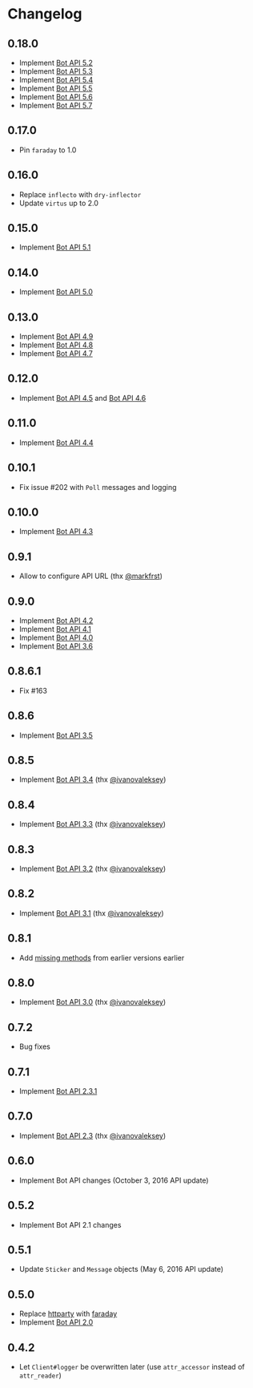 # Changelog

## 0.18.0

- Implement [Bot API 5.2](https://core.telegram.org/bots/api-changelog#april-26-2021)
- Implement [Bot API 5.3](https://core.telegram.org/bots/api-changelog#june-25-2021)
- Implement [Bot API 5.4](https://core.telegram.org/bots/api-changelog#november-5-2021)
- Implement [Bot API 5.5](https://core.telegram.org/bots/api-changelog#december-7-2021)
- Implement [Bot API 5.6](https://core.telegram.org/bots/api-changelog#december-30-2021)
- Implement [Bot API 5.7](https://core.telegram.org/bots/api-changelog#january-31-2022)

## 0.17.0

- Pin `faraday` to 1.0

## 0.16.0

- Replace `inflecto` with `dry-inflector`
- Update `virtus` up to 2.0

## 0.15.0

- Implement [Bot API 5.1](https://core.telegram.org/bots/api#march-9-2021)

## 0.14.0

- Implement [Bot API 5.0](https://core.telegram.org/bots/api#november-4-2020)

## 0.13.0

- Implement [Bot API 4.9](https://core.telegram.org/bots/api-changelog#june-4-2020)
- Implement [Bot API 4.8](https://core.telegram.org/bots/api-changelog#april-24-2020)
- Implement [Bot API 4.7](https://core.telegram.org/bots/api-changelog#march-30-2020)

## 0.12.0

- Implement [Bot API 4.5](https://core.telegram.org/bots/api-changelog#december-31-2019) and [Bot API 4.6](https://core.telegram.org/bots/api-changelog#january-23-2020)

## 0.11.0

- Implement [Bot API 4.4](https://core.telegram.org/bots/api#july-29-2019)

## 0.10.1

- Fix issue #202 with `Poll` messages and logging

## 0.10.0

- Implement [Bot API 4.3](https://core.telegram.org/bots/api#may-31-2019)

## 0.9.1

- Allow to configure API URL (thx [@markfrst][])

## 0.9.0

- Implement [Bot API 4.2](https://core.telegram.org/bots/api-changelog#april-14-2019)
- Implement [Bot API 4.1](https://core.telegram.org/bots/api-changelog#august-27-2018)
- Implement [Bot API 4.0](https://core.telegram.org/bots/api-changelog#july-26-2018)
- Implement [Bot API 3.6](https://core.telegram.org/bots/api-changelog#february-13-2018)

## 0.8.6.1

- Fix #163

## 0.8.6

- Implement [Bot API 3.5](https://core.telegram.org/bots/api#november-17-2017)

## 0.8.5

- Implement [Bot API 3.4](https://core.telegram.org/bots/api#october-11-2017) (thx [@ivanovaleksey][])

## 0.8.4

- Implement [Bot API 3.3](https://core.telegram.org/bots/api#august-23-2017) (thx [@ivanovaleksey][])

## 0.8.3

- Implement [Bot API 3.2](https://core.telegram.org/bots/api#july-21-2017) (thx [@ivanovaleksey][])

## 0.8.2

- Implement [Bot API 3.1](https://core.telegram.org/bots/api#june-30-2017) (thx [@ivanovaleksey][])

## 0.8.1

- Add [missing methods](https://github.com/atipugin/telegram-bot-ruby/pull/127) from earlier versions earlier

## 0.8.0

- Implement [Bot API 3.0](https://core.telegram.org/bots/api#may-18-2017) (thx [@ivanovaleksey][])

## 0.7.2

- Bug fixes

## 0.7.1

- Implement [Bot API 2.3.1](https://core.telegram.org/bots/api-changelog#december-4-2016)

## 0.7.0

- Implement [Bot API 2.3](https://core.telegram.org/bots/api-changelog#november-21-2016) (thx [@ivanovaleksey][])

## 0.6.0

- Implement Bot API changes (October 3, 2016 API update)

## 0.5.2

- Implement Bot API 2.1 changes

## 0.5.1

- Update `Sticker` and `Message` objects (May 6, 2016 API update)

## 0.5.0

- Replace [httparty](https://github.com/jnunemaker/httparty) with [faraday](https://github.com/lostisland/faraday)
- Implement [Bot API 2.0](https://core.telegram.org/bots/2-0-intro)

## 0.4.2

- Let `Client#logger` be overwritten later (use `attr_accessor` instead of `attr_reader`)

[@ivanovaleksey]: https://github.com/ivanovaleksey
[@markfrst]: https://github.com/markfrst
